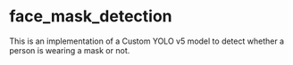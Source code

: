 # face_mask_detection
This is an implementation of a Custom YOLO v5 model to detect whether a person is wearing a mask or not.
